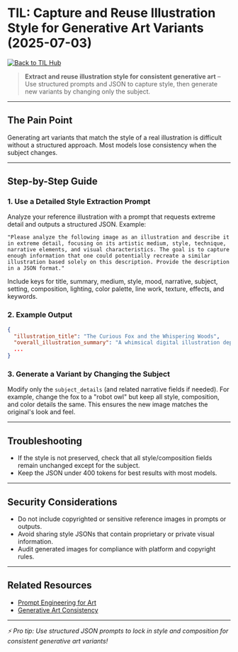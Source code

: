 # TIL: Capture and Reuse Illustration Style for Generative Art Variants (2025-07-03)

[![Back to TIL Hub](https://img.shields.io/badge/←%20Back%20to-TIL%20Hub-blue?style=for-the-badge)](README.md)

> **Extract and reuse illustration style for consistent generative art** – Use structured prompts and JSON to capture style, then generate new variants by changing only the subject.

---

## The Pain Point

Generating art variants that match the style of a real illustration is difficult without a structured approach. Most models lose consistency when the subject changes.

---

## Step-by-Step Guide

### 1. Use a Detailed Style Extraction Prompt

Analyze your reference illustration with a prompt that requests extreme detail and outputs a structured JSON. Example:

```text
"Please analyze the following image as an illustration and describe it in extreme detail, focusing on its artistic medium, style, technique, narrative elements, and visual characteristics. The goal is to capture enough information that one could potentially recreate a similar illustration based solely on this description. Provide the description in a JSON format."
```

Include keys for title, summary, medium, style, mood, narrative, subject, setting, composition, lighting, color palette, line work, texture, effects, and keywords.

### 2. Example Output

```json
{
  "illustration_title": "The Curious Fox and the Whispering Woods",
  "overall_illustration_summary": "A whimsical digital illustration depicting a stylized red fox cautiously exploring a magical, glowing forest at twilight. The style is reminiscent of modern children's book art, with soft lighting and a sense of wonder and gentle mystery.",
  ...
}
```

### 3. Generate a Variant by Changing the Subject

Modify only the `subject_details` (and related narrative fields if needed). For example, change the fox to a "robot owl" but keep all style, composition, and color details the same. This ensures the new image matches the original's look and feel.

---

## Troubleshooting

- If the style is not preserved, check that all style/composition fields remain unchanged except for the subject.
- Keep the JSON under 400 tokens for best results with most models.

---

## Security Considerations

- Do not include copyrighted or sensitive reference images in prompts or outputs.
- Avoid sharing style JSONs that contain proprietary or private visual information.
- Audit generated images for compliance with platform and copyright rules.

---

## Related Resources

- [Prompt Engineering for Art](https://www.promptingguide.ai/)
- [Generative Art Consistency](https://aiartists.org/generative-art)

---

*⚡ Pro tip: Use structured JSON prompts to lock in style and composition for consistent generative art variants!*
